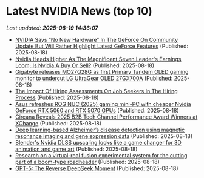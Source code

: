 # Latest NVIDIA News (top 10)
_Last updated: **2025-08-19 14:36:07**_

- [NVIDIA Says “No New Hardware” In The GeForce On Community Update But Will Rather Highlight Latest GeForce Features](https://wccftech.com/nvidia-announces-geforce-on-community-update/) (Published: 2025-08-18)
- [Nvidia Heads Higher As The Magnificent Seven Leader's Earnings Loom; Is Nvidia A Buy Or Sell?](https://biztoc.com/x/ff4bbe5f91978d81) (Published: 2025-08-18)
- [Gigabyte releases MO27Q28G as first Primary Tandem OLED gaming monitor to undercut LG UltraGear OLED 27GX700A](https://www.notebookcheck.net/Gigabyte-releases-MO27Q28G-as-first-Primary-Tandem-OLED-gaming-monitor-to-undercut-LG-UltraGear-OLED-27GX700A.1089693.0.html) (Published: 2025-08-18)
- [The Impact Of Hiring Assessments On Job Seekers In The Hiring Process](https://www.forbes.com/sites/karadennison/2025/08/18/the-impact-of-hiring-assessments-on-job-seekers-in-the-hiring-process/) (Published: 2025-08-18)
- [Asus refreshes ROG NUC (2025) gaming mini-PC with cheaper Nvidia GeForce RTX 5060 and RTX 5070 GPUs](https://www.notebookcheck.net/Asus-refreshes-ROG-NUC-2025-gaming-mini-PC-with-cheaper-Nvidia-GeForce-RTX-5060-and-RTX-5070-GPUs.1089562.0.html) (Published: 2025-08-18)
- [Circana Reveals 2025 B2B Tech Channel Performance Award Winners at XChange](https://www.globenewswire.com/news-release/2025/08/18/3135103/0/en/Circana-Reveals-2025-B2B-Tech-Channel-Performance-Award-Winners-at-XChange.html) (Published: 2025-08-18)
- [Deep learning-based Alzheimer’s disease detection using magnetic resonance imaging and gene expression data](https://journals.plos.org/plosone/article?id=10.1371/journal.pone.0330085) (Published: 2025-08-18)
- [Blender's Nvidia DLSS upscaling looks like a game changer for 3D animation and game art](https://www.creativebloq.com/3d/blenders-nvidia-dlss-upscaling-looks-like-a-game-changer-for-3d-art) (Published: 2025-08-18)
- [Research on a virtual-real fusion experimental system for the cutting part of a boom-type roadheader](https://journals.plos.org/plosone/article?id=10.1371/journal.pone.0330291) (Published: 2025-08-18)
- [GPT-5: The Reverse DeepSeek Moment](https://www.lesswrong.com/posts/eFd7NZ4KpYLM4ocBv/gpt-5-the-reverse-deepseek-moment) (Published: 2025-08-18)
